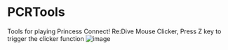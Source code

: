 # PCRTools
Tools for playing Princess Connect! Re:Dive
Mouse Clicker, Press Z key to trigger the clicker function
![image](https://github.com/EKsumic/PCRTools/sample.gif)   
